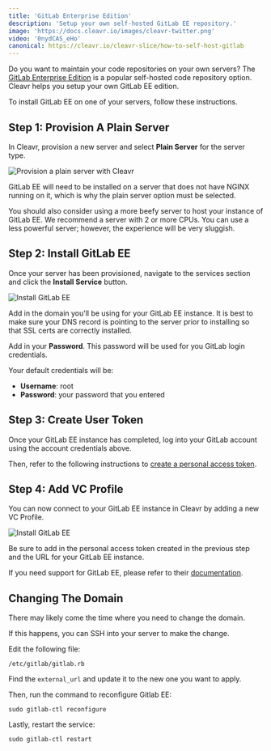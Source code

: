 ```yaml
---
title: 'GitLab Enterprise Edition'
description: 'Setup your own self-hosted GitLab EE repository.'
image: 'https://docs.cleavr.io/images/cleavr-twitter.png'
video: '0nydCAS_eHo'
canonical: https://cleavr.io/cleavr-slice/how-to-self-host-gitlab
---
```


<you-tube video="0nydCAS_eHo"></you-tube>

Do you want to maintain your code repositories on your own servers? The [GitLab Enterprise Edition](https://about.gitlab.com/install/ce-or-ee/) is a popular self-hosted code repository option. Cleavr helps you setup your own GitLab EE edition. 

To install GitLab EE on one of your servers, follow these instructions. 

## Step 1: Provision A Plain Server

In Cleavr, provision a new server and select **Plain Server** for the server type. 

![Provision a plain server with Cleavr](/images/gitlab/plain-server.png)

GitLab EE will need to be installed on a server that does not have NGINX running on it, which is why the plain server option must be selected. 

You should also consider using a more beefy server to host your instance of GitLab EE. We recommend a server with 2 or more CPUs. You can use a less powerful server; however, the experience will be very sluggish. 

## Step 2: Install GitLab EE

Once your server has been provisioned, navigate to the services section and click the **Install Service** button. 

![Install GitLab EE](/images/gitlab/install-gitlab.png)

Add in the domain you'll be using for your GitLab EE instance. It is best to make sure your DNS record is pointing to the server prior to installing so that SSL certs are correctly installed. 

Add in your **Password**. This password will be used for you GitLab login credentials. 

Your default credentials will be: 

- **Username**: root
- **Password**: your password that you entered

## Step 3: Create User Token

Once your GitLab EE instance has completed, log into your GitLab account using the account credentials above. 

Then, refer to the following instructions to [create a personal access token](https://docs.gitlab.com/ee/user/profile/personal_access_tokens.html).

## Step 4: Add VC Profile

You can now connect to your GitLab EE instance in Cleavr by adding a new VC Profile. 

![Install GitLab EE](/images/gitlab/vc-profile.png)

Be sure to add in the personal access token created in the previous step and the URL for your GitLab EE instance. 

If you need support for GitLab EE, please refer to their [documentation](https://docs.gitlab.com/ee/).


## Changing The Domain

There may likely come the time where you need to change the domain. 

If this happens, you can SSH into your server to make the change. 

Edit the following file: 

```
/etc/gitlab/gitlab.rb
```

Find the `external_url` and update it to the new one you want to apply. 

Then, run the command to reconfigure Gitlab EE: 

```
sudo gitlab-ctl reconfigure
```

Lastly, restart the service: 

```
sudo gitlab-ctl restart
```
